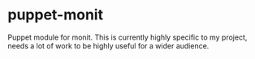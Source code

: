 puppet-monit
============

Puppet module for monit. This is currently highly specific to my project, needs a lot of work to be highly useful for a wider audience.
